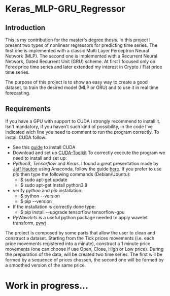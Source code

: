 # Keras_MLP-GRU_Regressor

## Introduction
This is my contribution for the master's degree thesis. In this project I present two types of nonlinear regressors for predicting time series. The first one is implemented with a classic Multi Layer Perceptron Neural Network (MLP). The second one is implemented with a Recurrent Neural Network, Gated Recurrent Unit (GRU) scheme.
At first I focused only on Forex price time series and later extended my interest in Crypto / Fiat price time series.

The purpose of this project is to show an easy way to create a good dataset, to train the desired model (MLP or GRU) and to use it in real time forecasting.

## Requirements
If you have a GPU with support to CUDA i strongly recommend to install it. Isn't mandatory, if you haven't such kind of possibility, in the code I've indicated wich line you need to comment to run the program correctly. To install CUDA follow:
* See this [guide](http://docs.nvidia.com/cuda/cuda-installation-guide-linux/#axzz4KKVroazE) to install CUDA
* Download and set up [CUDA-Toolkit](https://developer.nvidia.com/cuda-downloads)
To correctly execute the program we need to install and set up:
* _Python3_, _Tensorflow_ and _Keras_. I found a great presentation made by [Jaff Hauton](https://github.com/jeffheaton) using Anaconda, follow the guide [here](https://www.youtube.com/watch?v=dj-Jntz-74g).  If you prefer to use _pip_ then type the following commands (Debian/Ubuntu):
  * $ sudo apt-get update
  * $ sudo apt-get install python3.8
* verify _python_ and _pip_ installation:
  * $ python --version 
  * $ pip --version 
* If the installation is correctly done type:
  * $ pip install --upgrade tensorflow tensorflow-gpu
* _PyWavelets_ is a useful python package needed to apply wavelet transform, [pywt](https://pywavelets.readthedocs.io/en/latest/)

The project is composed by some parts that allow the user to clean and construct a dataset. Starting from the Tick prices movements (i.e. each price movements registered into a minute), construct a 1 minute price movements (one can choose if use Open, Close, High or Low price). During the preparation of the data, will be created two time series. The first will be formed by a sequence of prices chossen, the second one will be formed by a smoothed version of the same price.

# Work in progress...
